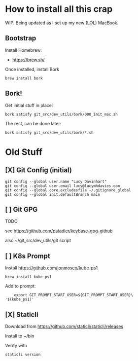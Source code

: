# How to install all this crap

WIP. Being updated as I set up my new (LOL) MacBook.


## Bootstrap

Install Homebrew:

* https://brew.sh/

Once installed, install Bork

```
brew install bork
```

## Bork!

Get initial stuff in place:

```
bork satisfy git_src/dev_utils/bork/000_init_mac.sh
```

The rest, can be done later:

```
bork satisfy git_src/dev_utils/bork/*.sh
```








# Old Stuff


## [X] Git Config (initial)

```
git config --global user.name "Lucy Davinhart"
git config --global user.email lucy@lucymhdavies.com
git config --global core.excludesfile ~/.gitignore_global
git config --global init.defaultBranch main
```



## [ ] Git GPG

TODO

see https://github.com/pstadler/keybase-gpg-github

also ~/git_src/dev_utils/git script






## [ ] K8s Prompt

Install https://github.com/jonmosco/kube-ps1

```
brew install kube-ps1
```

Add to prompt:

```
	export GIT_PROMPT_START_USER=${GIT_PROMPT_START_USER}\ '$(kube_ps1)'
```




## [X] Staticli

Download from https://github.com/staticli/staticli/releases

Install to ~/bin

Verify with

```
staticli version
```